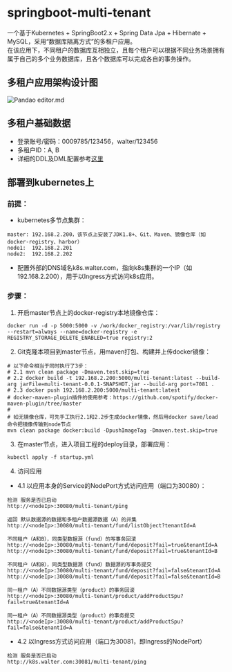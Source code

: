 # springboot-multi-tenant
一个基于Kubernetes + SpringBoot2.x + Spring Data Jpa + Hibernate + MySQL，采用“数据库隔离方式”的多租户应用。   
在该应用下，不同租户的数据库互相独立，且每个租户可以根据不同业务场景拥有属于自己的多个业务数据库，且各个数据库可以完成各自的事务操作。   
## 多租户应用架构设计图
![Pandao editor.md](https://github.com/waltertan1988/springboot-multi-tenant/blob/master/docs/charts/%E5%A4%9A%E7%A7%9F%E6%88%B7%E5%BA%94%E7%94%A8%E6%9E%B6%E6%9E%84%E8%AE%BE%E8%AE%A1%E5%9B%BE.jpg?raw=true "design.png")
## 多租户基础数据
* 登录账号/密码：0009785/123456，walter/123456   
* 多租户ID：A, B   
* 详细的DDL及DML配置参考[这里](https://github.com/waltertan1988/springboot-multi-tenant/tree/master/src/main/resources/schema)
## 部署到kubernetes上
### 前提：  
* kubernetes多节点集群：   
```text
master: 192.168.2.200，该节点上安装了JDK1.8+、Git、Maven、镜像仓库（如docker-registry、harbor）
node1:  192.168.2.201
node2:  192.168.2.202
```
* 配置外部的DNS域名k8s.walter.com，指向k8s集群的一个IP（如192.168.2.200），用于以Ingress方式访问k8s应用。   

### 步骤：   
1. 开启master节点上的docker-registry本地镜像仓库：   
```shell script
docker run -d -p 5000:5000 -v /work/docker_registry:/var/lib/registry --restart=always --name=docker-registry -e REGISTRY_STORAGE_DELETE_ENABLED=true registry:2
```
2. Git克隆本项目到master节点，用maven打包、构建并上传docker镜像：
```shell script
# 以下命令相当于同时执行了3步：
# 2.1 mvn clean package -Dmaven.test.skip=true
# 2.2 docker build -t 192.168.2.200:5000/multi-tenant:latest --build-arg jarFile=multi-tenant-0.0.1-SNAPSHOT.jar --build-arg port=7081 . 
# 2.3 docker push 192.168.2.200:5000/multi-tenant:latest
# docker-maven-plugin插件的使用参考：https://github.com/spotify/docker-maven-plugin/tree/master
#
# 如无镜像仓库，可先手工执行2.1和2.2步生成docker镜像，然后用docker save/load 命令把镜像传输到node节点
mvn clean package docker:build -DpushImageTag -Dmaven.test.skip=true
```
3. 在master节点，进入项目工程的deploy目录，部署应用：
```shell script
kubectl apply -f startup.yml
```
4. 访问应用
* 4.1 以应用本身的Service的NodePort方式访问应用（端口为30080）：   
```text
检测 服务是否已启动
http://<nodeIp>:30080/multi-tenant/ping

返回 默认数据源的数据和多租户数据源数据（A）的并集
http://<nodeIp>:30080/multi-tenant/fund/listObject?tenantId=A

不同租户（A和B），同类型数据源（fund）的写事务回滚
http://<nodeIp>:30080/multi-tenant/fund/deposit?fail=true&tenantId=A
http://<nodeIp>:30080/multi-tenant/fund/deposit?fail=true&tenantId=B

不同租户（A和B），同类型数据源（fund）数据源的写事务提交
http://<nodeIp>:30080/multi-tenant/fund/deposit?fail=false&tenantId=A
http://<nodeIp>:30080/multi-tenant/fund/deposit?fail=false&tenantId=B

同一租户（A）不同数据源类型（product）的事务回滚
http://<nodeIp>:30080/multi-tenant/product/addProductSpu?fail=true&tenantId=A

同一租户（A）不同数据源类型（product）的事务提交
http://<nodeIp>:30080/multi-tenant/product/addProductSpu?fail=false&tenantId=A
```
* 4.2 以Ingress方式访问应用（端口为30081，即Ingress的NodePort）   
```text
检测 服务是否已启动
http://k8s.walter.com:30081/multi-tenant/ping
```
